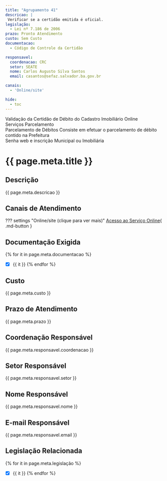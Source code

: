 ```yaml
---
title: "Agrupamento 41"
descricao: |
 Verificar se a certidão emitida é oficial.
legislação:
  - Lei nº 7.186 de 2006
prazo: Pronto Atendimento
custo: Sem Custo
documentacao:
  - Código de Controle da Certidão

responsavel:
  coordenacao: CRC
  setor: SEATE
  nome: Carlos Augusto Silva Santos
  email: casantos@sefaz.salvador.ba.gov.br

canais:
  - 'Online/site'

hide:
  - toc
---
```



Validação da Certidão de Débito do Cadastro Imobiliário
Online	
Serviços Parcelamento	
Parcelamento de Débitos	
Consiste em efetuar o parcelamento de débito contido na Prefeitura	
Senha web e inscrição Municipal ou Imobiliária	



# {{ page.meta.title }}

## Descrição

{{ page.meta.descricao }}

## Canais de Atendimento


??? settings   "Online/site (clique para ver mais)"
    [Acesso ao Serviço Online](https://www.sefaz.salvador.ba.gov.br/IPTU/validaCertidaoDebito?Length=4){ .md-button }
	


## Documentação Exigida

{% for it in page.meta.documentacao %}
- [X] {{ it }}
{% endfor %}


## Custo

{{ page.meta.custo }}

## Prazo de Atendimento

{{ page.meta.prazo }}

## Coordenação Responsável

{{ page.meta.responsavel.coordenacao }}

## Setor Responsável

{{ page.meta.responsavel.setor }}

## Nome Responsável

{{ page.meta.responsavel.nome }}

## E-mail Responsável

{{ page.meta.responsavel.email }}

## Legislação Relacionada

{% for it in page.meta.legislação %}
- [X] {{ it }}
{% endfor %}
